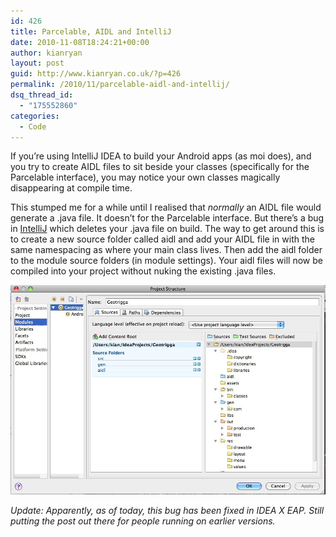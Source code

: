 ```yaml
---
id: 426
title: Parcelable, AIDL and IntelliJ
date: 2010-11-08T18:24:21+00:00
author: kianryan
layout: post
guid: http://www.kianryan.co.uk/?p=426
permalink: /2010/11/parcelable-aidl-and-intellij/
dsq_thread_id:
  - "175552860"
categories:
  - Code
---
```

If you’re using IntelliJ IDEA to build your Android apps (as moi does), and you try to create AIDL files to sit beside your classes (specifically for the Parcelable interface), you may notice your own classes magically disappearing at compile time.

This stumped me for a while until I realised that _normally_ an AIDL file would generate a .java file. It doesn’t for the Parcelable interface. But there’s a bug in [IntelliJ](http://youtrack.jetbrains.net/issue/IDEA-59209) which deletes your .java file on build. The way to get around this is to create a new source folder called aidl and add your AIDL file in with the same namespacing as where your main class lives. Then add the aidl folder to the module source folders (in module settings). Your aidl files will now be compiled into your project without nuking the existing .java files.

<img src="/assets/images/2010/11/Screen-shot-2010-11-08-at-18.22.19.jpg" alt="" title="Project Structure"   class="alignleft size-full wp-image-427" />

_Update: Apparently, as of today, this bug has been fixed in IDEA X EAP. Still putting the post out there for people running on earlier versions._